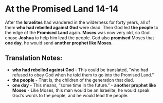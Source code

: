 At the Promised Land 14-14
============================


After the **Israelites** had wandered in the wilderness for forty years,
all of them **who had rebelled against God** were dead. Then God led
**the people** to the edge of the **Promised Land** again.  **Moses**
was now very old, so God chose **Joshua** to help him lead the people. God
also **promised** Moses that **one day**, he would send **another prophet
like Moses**.

Translation Notes:
------------------

-   **who had rebelled against God** - This could be translated, “who
    had refused to obey God when he told them to go into the Promised
    Land.”
-   **the people** - That is, the children of the generation that died.
-   **one day** - This means, “some time in the future.” -   **another
prophet like Moses** - Like Moses, this man would be an
    Israelite, he would speak God's words to the people, and he would
    lead the people.

